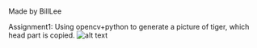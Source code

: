 ###
Made by BillLee

Assignment1: 
  Using opencv+python to generate a picture of tiger, which head part is copied.
![alt text](ohw22f/lzl/Assignment221012/OutputTigerPic.png "Title")
###
